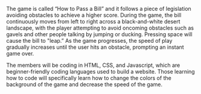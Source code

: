 The game is called “How to Pass a Bill” and it follows a piece of legislation avoiding obstacles to achieve a higher score. During the game, the bill continuously moves from left to right across a black-and-white desert landscape, with the player attempting to avoid oncoming obstacles such as gavels and other people talking by jumping or ducking. Pressing space will cause the bill to "leap.” As the game progresses, the speed of play gradually increases until the user hits an obstacle, prompting an instant game over. 

The members will be coding in HTML, CSS, and Javascript, which are beginner-friendly coding languages used to build a website. Those learning how to code will specifically learn how to change the colors of the background of the game and decrease the speed of the game.
